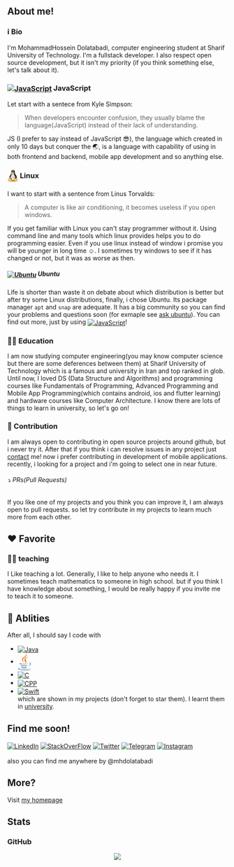 ## About me!
### ℹ️ Bio
I'm MohammadHossein Dolatabadi, computer engineering student at Sharif University of Technology. I'm a fullstack developer. I also respect open source development, but it isn't my priority (if you think something else, let's talk about it).

### [<img src="https://raw.githubusercontent.com/gilbarbara/logos/master/logos/javascript.svg" alt="JavaScript" width="25" align="center"/>](https://github.com/mhdolatabadi/mhdolatabadi) JavaScript
Let start with a sentece from Kyle Simpson: <br />
> When developers encounter confusion, they usually blame the language(JavaScript) instead of their lack of understanding.

JS (I prefer to say instead of JavaScript 😎), the language which created in only 10 days but conquer the 🌏, is a language with capability of using in both frontend and backend, mobile app development and so anything else.

### [<img src="https://raw.githubusercontent.com/gilbarbara/logos/master/logos/linux-tux.svg" alt="Ubuntu" width="25" align="center"/>](https://github.com/mhdolatabadi/mhdolatabadi) Linux
I want to start with a sentence from Linus Torvalds:
> A computer is like air conditioning, it becomes useless if you open windows.

If you get familiar with Linux you can't stay programmer without it. Using command line and many tools which linux provides helps you to do programming easier. Even if you use linux instead of window i promise you will be younger in long time ☺️. I sometimes try windows to see if it has changed or not, but it was as worse as then. <br/>
##### [<img src="https://raw.githubusercontent.com/gilbarbara/logos/master/logos/ubuntu.svg" alt="Ubuntu" width="25" align="center"/>](https://github.com/mhdolatabadi/mhdolatabadi) Ubuntu
Life is shorter than waste it on debate about which distribution is better but after try some Linux distributions, finally, i chose Ubuntu. Its package manager `apt` and `snap` are adequate. It has a big community so you can find your problems and questions soon (for exmaple see [ask ubuntu](https://askubuntu.com)). You can find out more, just by using [<img src="https://raw.githubusercontent.com/gilbarbara/logos/master/logos/google.svg" alt="JavaScript" width="55" align="center"/>](https://www.google.com)!


### 👨‍🎓 Education
I am now studying computer engineering(you may know computer science but there are some deferences between them) at Sharif University of Technology which is a famous and university in Iran and top ranked in glob. Until now, I loved DS (Data Structure and Algorithms) and programming courses like Fundamentals of Programming, Advanced Programming and Mobile App Programming(which contains android, ios and flutter learning) and hardware courses like Computer Architecture. I know there are lots of things to learn in university, so let's go on!

### 🤝 Contribution
I am always open to contributing in open source projects around github, but i never try it. After that if you think i can resolve issues in any project just [contact](m.h.dolatabadi.a@gmail.com) me! now i prefer contributing in development of mobile applications. recently, i looking for a project and i'm going to select one in near future.

###### ⤵️ PRs(Pull Requests)
If you like one of my projects and you think you can improve it, I am always open to pull requests. so let try contribute in my projects to learn much more from each other.

## ❤️ Favorite
### 👨‍🏫 teaching
I Like teaching a lot. Generally, I like to help anyone who needs it. I sometimes teach mathematics to someone in high school. but if you think I have knowledge about something, I would be really happy if you invite me to teach it to someone.

## 💪 Ablities
After all, I should say I code with 
- [<img src="https://raw.githubusercontent.com/gilbarbara/logos/master/logos/python.svg" alt="Java" width="30" align="center"/>](https://github.com/mhdolatabadi/mhdolatabadi)
- [<img src="https://raw.githubusercontent.com/gilbarbara/logos/master/logos/java.svg" alt="Java" width="30" align="center"/>](https://github.com/mhdolatabadi/mhdolatabadi)
- [<img src="https://raw.githubusercontent.com/gilbarbara/logos/master/logos/c.svg" alt="C" width="30" align="center"/>](https://github.com/mhdolatabadi/mhdolatabadi)
- [<img src="https://raw.githubusercontent.com/gilbarbara/logos/master/logos/c-plusplus.svg" alt="CPP" width="30" align="center"/>](https://github.com/mhdolatabadi/mhdolatabadi)
- [<img src="https://raw.githubusercontent.com/gilbarbara/logos/master/logos/swift.svg" alt="Swift" width="30" align="center"/>](https://github.com/mhdolatabadi/mhdolatabadi) </br>
which are shown in my projects (don't forget to star them). I learnt them in [university](https://www.sharif.ir).

## Find me soon!
[<img src="https://raw.githubusercontent.com/gilbarbara/logos/master/logos/linkedin-icon.svg" alt="LinkedIn" width="30" align="center"/>](https://www.linkedin.com/in/mohammadhossein-dolatabadi-a5b5701a6/)
[<img src="https://raw.githubusercontent.com/gilbarbara/logos/master/logos/stackoverflow-icon.svg" alt="StackOverFlow" width="30" align="center"/>](https://stackoverflow.com/users/12337783/mohammad-hossein-dolatabadi-al)
[<img src="https://raw.githubusercontent.com/gilbarbara/logos/master/logos/twitter.svg" alt="Twitter" width="30" align="center"/>](https://twitter.com/mhdolatabadi)
[<img src="https://raw.githubusercontent.com/gilbarbara/logos/master/logos/telegram.svg" alt="Telegram" width="30" align="center"/>](https://t.me/mhdolatabadia)
[<img src="https://raw.githubusercontent.com/gauravghongde/social-icons/master/SVG/Color/Instagram.svg" alt="Instagram" width="30" align="center"/>](https://instagram.com/mhdolatabadi) <br/><br/>
also you can find me anywhere by @mhdolatabadi

## More?
Visit [my homepage](http://ce.sharif.edu/~mhdolatabadia/)

## Stats

### GitHub
<p align="center">
 <a href="#" alt="Mohammad Dolatabadi's github stats">
  <img src="https://github-readme-stats.vercel.app/api?username=mhdolatabadi&theme=tokyonight&show_icons=true" />
 </a>
</p>
